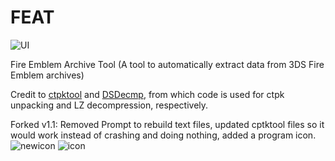 # FEAT

![UI](http://i.imgur.com/ubLWZN2.png)

Fire Emblem Archive Tool (A tool to automatically extract data from 3DS Fire Emblem archives)

Credit to [ctpktool](https://github.com/polaris-/ctpktool) and [DSDecmp](https://github.com/einstein95/dsdecmp), from which code is used for ctpk unpacking and LZ decompression, respectively. 

Forked v1.1: Removed Prompt to rebuild text files, updated cptktool files so it would work instead of crashing and doing nothing, added a program icon.
![newicon](http://i.imgur.com/tZcjTm2.png)
![icon](http://i.imgur.com/hHqkt0j.png)
